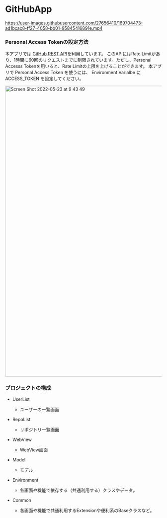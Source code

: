 # GitHubApp

https://user-images.githubusercontent.com/27656410/169704473-ad1bcac8-ff27-4058-bb01-95845416891e.mp4

### Personal Access Tokenの設定方法
本アプリでは [GitHub REST API](https://developer.github.com/v3/)を利用しています。 
このAPIにはRate Limitがあり、1時間に60回のリクエストまでに制限されています。ただし、Personal Accesss Tokenを用いると、Rate Limitの上限を上げることができます。
本アプリで Personal Access Token を使うには、 Environment Varialbe に ACCESS_TOKEN を設定してください。

<img width="936" alt="Screen Shot 2022-05-23 at 9 43 49" src="https://user-images.githubusercontent.com/27656410/169813789-128f4729-0c20-42cf-b72a-1d188c2bd2ca.png">

### プロジェクトの構成
- UserList
  - ユーザーの一覧画面

- RepoList
  - リポジトリ一覧画面

- WebView
  - WebView画面

- Model
  - モデル

- Environment
  - 各画面や機能で依存する（共通利用する）クラスやデータ。

- Common
  - 各画面や機能で共通利用するExtensionや便利系のBaseクラスなど。
